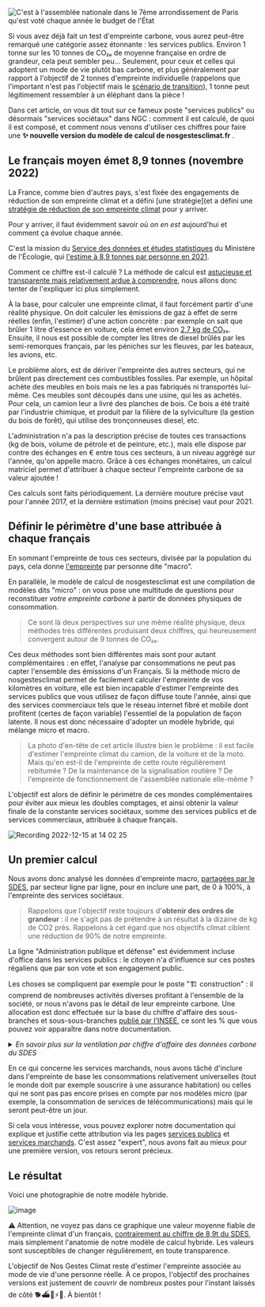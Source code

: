 ![C'est à l'assemblée nationale dans le 7ème arrondissement de Paris qu'est voté chaque année le budget de l'État](https://user-images.githubusercontent.com/1177762/205978955-88a0ad61-244c-4afb-89a9-600eef3a5f1c.jpg)

Si vous avez déjà fait un test d'empreinte carbone, vous aurez peut-être remarqué une catégorie assez étonnante : les services publics. Environ 1 tonne sur les 10 tonnes de CO₂ₑ de moyenne française en ordre de grandeur, cela peut sembler peu... Seulement, pour ceux et celles qui adoptent un mode de vie plutôt bas carbone, et plus généralement par rapport à l'objectif de 2 tonnes d'empreinte individuelle (rappelons que l'important n'est pas l'objectif mais le [scénario de transition](https://datagir.ademe.fr/blog/budget-empreinte-carbone-c-est-quoi/)), 1 tonne peut légitimement ressembler à un éléphant dans la pièce ! 

Dans cet article, on vous dit tout sur ce fameux poste \"services publics\" ou désormais \"services sociétaux\" dans NGC : comment il est calculé, de quoi il est composé, et comment nous venons d'utiliser ces chiffres pour faire une **✨ nouvelle version du modèle de calcul de nosgestesclimat.fr** . 

## Le français moyen émet 8,9 tonnes (novembre 2022)

La France, comme bien d'autres pays, s'est fixée des engagements de réduction de son empreinte climat et a défini [une stratégie](et a défini une [stratégie de réduction de son empreinte climat](https://www.ecologie.gouv.fr/strategie-nationale-bas-carbone-snbc) pour y arriver.  

Pour y arriver, il faut évidemment savoir *où on en est* aujourd'hui et comment ça évolue chaque année. 

C'est la mission du [Service des données et études statistiques](https://www.statistiques.developpement-durable.gouv.fr/) du Ministère de l'Écologie, qui [l'estime à 8,9 tonnes par personne en 2021](https://www.statistiques.developpement-durable.gouv.fr/lempreinte-carbone-de-la-france-de-1995-2021?rubrique=27&dossier=1286). 

Comment ce chiffre est-il calculé ? La méthode de calcul est [astucieuse et transparente mais relativement ardue à comprendre](https://github.com/datagir/nosgestesclimat-site/files/9980633/methodologie_empreinte_carbone_octobre2021_0.pdf), nous allons donc tenter de l'expliquer ici plus simplement.

À la base, pour calculer une empreinte climat, il faut forcément partir d'une réalité physique. On doit calculer les émissions de gaz à effet de serre réelles (enfin, l'estimer) d'une action concrète : par exemple on sait que brûler 1 litre d'essence en voiture, cela émet environ [2,7 kg de CO₂ₑ](https://nosgestesclimat.fr/documentation/transport/voiture/thermique/empreinte-au-litre). Ensuite, il nous est possible de compter les litres de diesel brûlés par les semi-remorques français, par les péniches sur les fleuves, par les bateaux, les avions, etc. 

Le problème alors, est de dériver l'empreinte des autres secteurs, qui ne brûlent pas directement ces combustibles fossiles. Par exemple, un hôpital achète des meubles en bois mais ne les a pas fabriqués ni transportés lui-même. Ces meubles sont découpés dans une usine, qui les as achetés. Pour cela, un camion leur a livré des planches de bois. Ce bois a été traité par l'industrie chimique, et produit par la filière de la sylviculture (la gestion du bois de forêt), qui utilise des tronçonneuses diesel, etc. 

L'administration n'a pas la description précise de toutes ces transactions (kg de bois, volume de pétrole et de peinture, etc.), mais elle dispose par contre des échanges en € entre tous ces secteurs, à un niveau aggrégé sur l'année, qu'on appelle macro. Grâce à ces échanges monétaires, un calcul matriciel permet d'attribuer à chaque secteur l'empreinte carbone de sa valeur ajoutée !

Ces calculs sont faits périodiquement. La dernière mouture précise vaut pour l'année 2017, et la dernière estimation (moins précise) vaut pour 2021. 

## Définir le périmètre d'une base attribuée à chaque français

En sommant l'empreinte de tous ces secteurs, divisée par la population du pays, cela donne [l'empreinte](https://base--nosgestesclimat.netlify.app/documentation/empreinte-SDES?PR=1584) par personne dite \"macro\". 

En parallèle, le modèle de calcul de nosgestesclimat est une compilation de modèles dits \"micro\" : on vous pose une multitude de questions pour reconstituer *votre empreinte carbone* à partir de données physiques de consommation.

> Ce sont là deux perspectives sur une même réalité physique, deux méthodes très différentes produisant deux chiffres, qui heureusement convergent autour de 9 tonnes de CO₂ₑ. 

Ces deux méthodes sont bien différentes mais sont pour autant complémentaires : en effet, l'analyse par consommations ne peut pas capter l'ensemble des émissions d'un Français. Si la méthode micro de nosgestesclimat permet de facilement calculer l'empreinte de vos kilomètres en voiture, elle est bien incapable d'estimer l'empreinte des services publics que vous utilisez de façon diffuse toute l'année, ainsi que des services commerciaux tels que le réseau internet fibré et mobile dont profitent (certes de façon variable) l'essentiel de la population de façon latente. Il nous est donc nécessaire d'adopter un modèle hybride, qui mélange micro et macro.

> La photo d'en-tête de cet article illustre bien le problème : il est facile d'estimer l'empreinte climat du camion, de la voiture et de la moto. Mais qu'en est-il de l'empreinte de cette route régulièrement rebitumée ? De la maintenance de la signalisation routière ? De l'empreinte de fonctionnement de l'assemblée nationale elle-même ? 

L'objectif est alors de définir le périmètre de ces mondes complémentaires pour éviter aux mieux les doubles comptages, et ainsi obtenir la valeur finale de la constante services sociétaux, somme des services publics et de services commerciaux, attribuée à chaque français.

![Recording 2022-12-15 at 14 02 25](https://user-images.githubusercontent.com/1177762/207865812-a37bbe96-2acd-4f0b-b9b5-ed64e93597da.gif)



## Un premier calcul

Nous avons donc analysé les données d'empreinte macro, [partagées par le SDES](https://www.statistiques.developpement-durable.gouv.fr/la-decomposition-de-lempreinte-carbone-de-la-demande-finale-de-la-france-par-postes-de-consommation), par secteur ligne par ligne, pour en inclure une part, de 0 à 100%, à l'empreinte des services sociétaux. 

> Rappelons que l'objectif reste toujours d'**obtenir des ordres de grandeur** : il ne s'agit pas de prétendre à un résultat à la dizaine de kg de CO2 près. Rappelons à cet égard que nos objectifs climat ciblent une réduction de 90% de notre empreinte. 

La ligne \"Administration publique et défense\" est évidemment incluse d'office dans les services publics : le citoyen n'a d'influence sur ces postes régaliens que par son vote et son engagement public. 

Les choses se compliquent par exemple pour le poste \"🏗️ construction\" : il comprend de nombreuses activités diverses profitant à l'ensemble de la société, or nous n'avons pas le détail de leur empreinte carbone. Une allocation est donc effectuée sur la base du chiffre d'affaire des sous-branches et sous-sous-branches [publié par l'INSEE](https://www.insee.fr/fr/statistiques/4226067?sommaire=4226092), ce sont les % que vous pouvez voir apparaître dans notre documentation. 

<details>

<summary><i>En savoir plus sur la ventilation par chiffre d'affaire des données carbone du SDES</i></summary>

> Les données fournies par le SDES donnent une empreinte carbone correspondant à ce qui est consommé sur le territoire français par branche économique  (ex: E36 = réseau de distribution de l'eau = 677 kTCO₂ₑ) ou bien par groupement de branches économiques (ex: F41_43 = Construction = 54116 kTCO₂ₑ). Pour cette donnée, il y a un donc un premier niveau d'agrégation que nous avons choisi de désagréger selon la part de [chiffre d'affaire de la branche](https://www.insee.fr/fr/statistiques/4226067?sommaire=4226092) dans le groupement proposé par le SDES (ex: pour F41_43, on a F41=25%, F42=13.5%, F43=61.5%)
>
> Certaines données sont secrètes, nous avons fait l'hypothèse que ces données l'étaient également pour le calcul de l'empreinte carbone nationale. Faute d'informations supplémentaires, nous avons choisi de ne pas les considérer dans ces calculs de décomposition.
>
> Pour aller encore plus loin, nous avions parfois besoin d'un niveau de précision plus important en s'intéressant aux sous-branches économiques. En effet, si on prend l'exemple de E38 relatif à la collecte des déchets, seules les sous branches E3812 et E3822, concernant les déchets dangereux, étaient à inclure dans les services publics. Nous avons donc également utilisé la décomposition par chiffre d'affaire pour ressortir l'intensité carbone associées aux sous-branche en question au sein de E38.

</details>


En ce qui concerne les services marchands, nous avons tâché d'inclure dans l'empreinte de base les consommations relativement universelles (tout le monde doit par exemple souscrire à une assurance habitation) ou celles qui ne sont pas pas encore prises en compte par nos modèles micro (par exemple, la consommation de services de télécommunications) mais qui le seront peut-être un jour. 

Si cela vous intéresse, vous pouvez explorer notre documentation qui explique et justifie cette attribution via les pages [services publics](https://base--nosgestesclimat.netlify.app/documentation/services-publics?PR=1584) et [services marchands](https://base--nosgestesclimat.netlify.app/documentation/services-marchands?PR=1584). C'est assez \"expert\", nous avons fait au mieux pour une première version, vos retours seront précieux.

## Le résultat

Voici une photographie de notre modèle hybride. 

![image](https://user-images.githubusercontent.com/1177762/207576758-03cfbc96-a6a2-4817-a4cb-4c4562342783.png)


⚠️ Attention, ne voyez pas dans ce graphique une valeur moyenne fiable de l'empreinte climat d'un français, [contrairement au chiffre de 8,9t du SDES](https://www.statistiques.developpement-durable.gouv.fr/lempreinte-carbone-de-la-france-de-1995-2021?rubrique=27&dossier=1286), mais simplement l'anatomie de notre modèle de calcul hybride. Les valeurs sont susceptibles de changer régulièrement, en toute transparence. 

L'objectif de Nos Gestes Climat reste d'estimer l'empreinte associée au mode de vie d'une personne réelle. À ce propos, l'objectif des prochaines versions est justement de couvrir de nombreux postes pour l'instant laissés de côté 🐕️⛴️🛵⚡️🏡. À bientôt ! 




